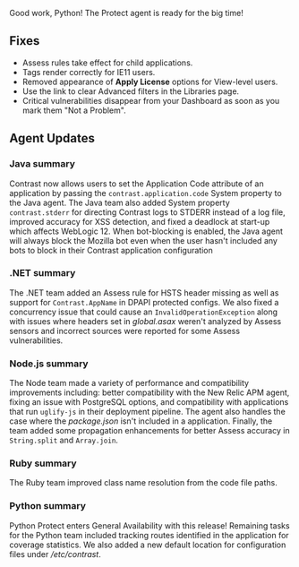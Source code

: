 <!--
title: "Contrast 3.5.3 - June 2018"
description: "Contrast 3.5.3 June 2018"
tags: "3.5.3 June Release Notes"
-->

Good work, Python! The Protect agent is ready for the big time! 

## Fixes

* Assess rules take effect for child applications. 
* Tags render correctly for IE11 users. 
* Removed appearance of **Apply License** options for View-level users.
* Use the link to clear Advanced filters in the Libraries page. 
* Critical vulnerabilities disappear from your Dashboard as soon as you mark them "Not a Problem". 

## Agent Updates

### Java summary 

Contrast now allows users to set the Application Code attribute of an application by passing the `contrast.application.code` System property to the Java agent. The Java team also added System property `contrast.stderr` for directing Contrast logs to STDERR instead of a log file, improved accuracy for XSS detection, and fixed a deadlock at start-up which affects WebLogic 12. When bot-blocking is enabled, the Java agent will always block the Mozilla bot even when the user hasn't included any bots to block in their Contrast application configuration

### .NET summary 

The .NET team added an Assess rule for HSTS header missing as well as support for `Contrast.AppName` in DPAPI protected configs. We also fixed a concurrency issue that could cause an `InvalidOperationException` along with issues where headers set in *global.asax* weren't analyzed by Assess sensors and incorrect sources were reported for some Assess vulnerabilities. 

### Node.js summary 

The Node team made a variety of performance and compatibility improvements including: better compatibility with the New Relic APM agent, fixing an issue with PostgreSQL options, and compatibility with applications that run `uglify-js` in their deployment pipeline. The agent also handles the case where the *package.json* isn't included in a application. Finally, the team added some propagation enhancements for better Assess accuracy in `String.split` and `Array.join`.

### Ruby summary 

The Ruby team improved class name resolution from the code file paths.

### Python summary

Python Protect enters General Availability with this release! Remaining tasks for the Python team included tracking routes identified in the application for coverage statistics. We also added a new default location for configuration files under */etc/contrast*.


